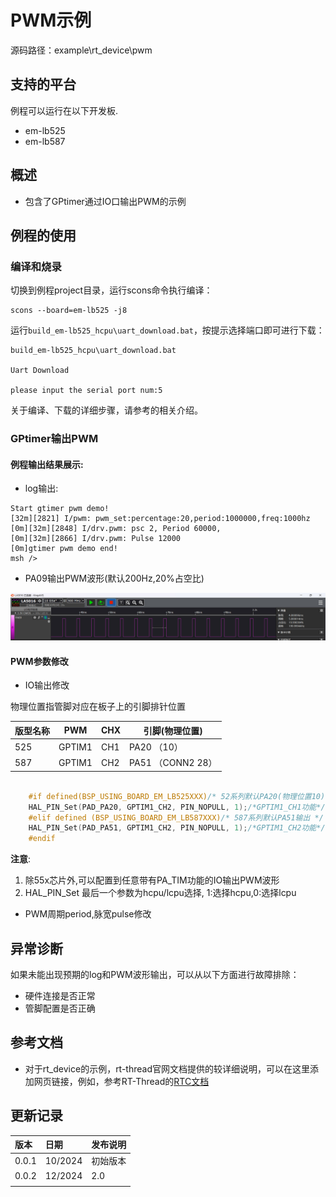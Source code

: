 # PWM示例

源码路径：example\rt_device\pwm
## 支持的平台
例程可以运行在以下开发板.
* em-lb525
* em-lb587
## 概述
* 包含了GPtimer通过IO口输出PWM的示例



## 例程的使用
### 编译和烧录
切换到例程project目录，运行scons命令执行编译：

```
scons --board=em-lb525 -j8
```

运行`build_em-lb525_hcpu\uart_download.bat`，按提示选择端口即可进行下载：

```
build_em-lb525_hcpu\uart_download.bat

Uart Download

please input the serial port num:5
```

关于编译、下载的详细步骤，请参考[](/quickstart/get-started.md)的相关介绍。
### GPtimer输出PWM
#### 例程输出结果展示:
* log输出:
```
Start gtimer pwm demo!
[32m][2821] I/pwm: pwm_set:percentage:20,period:1000000,freq:1000hz
[0m][32m][2848] I/drv.pwm: psc 2, Period 60000,
[0m][32m][2866] I/drv.pwm: Pulse 12000
[0m]gtimer pwm demo end!
msh />
```
* PA09输出PWM波形(默认200Hz,20%占空比)

![alt text](assets/gptimer_pwm.jpg)

#### PWM参数修改
* IO输出修改

物理位置指管脚对应在板子上的引脚排针位置

|版型名称  | PWM      | CHX     | 引脚(物理位置)            |    
|--------|------------|---------------|-------------------|
|525    | GPTIM1     | CH1    | PA20 （10）                  |   
|587  | GPTIM1    | CH2  |PA51 （CONN2 28）                  |



```c

    #if defined(BSP_USING_BOARD_EM_LB525XXX)/* 52系列默认PA20(物理位置10)输出 */
    HAL_PIN_Set(PAD_PA20, GPTIM1_CH2, PIN_NOPULL, 1);/*GPTIM1_CH1功能*/
    #elif defined (BSP_USING_BOARD_EM_LB587XXX)/* 587系列默认PA51输出 */
    HAL_PIN_Set(PAD_PA51, GPTIM1_CH2, PIN_NOPULL, 1);/*GPTIM1_CH2功能*/
    #endif


```
**注意**: 
1. 除55x芯片外,可以配置到任意带有PA_TIM功能的IO输出PWM波形
2.  HAL_PIN_Set 最后一个参数为hcpu/lcpu选择, 1:选择hcpu,0:选择lcpu 
* PWM周期period,脉宽pulse修改





## 异常诊断
如果未能出现预期的log和PWM波形输出，可以从以下方面进行故障排除：
* 硬件连接是否正常
* 管脚配置是否正确 


## 参考文档
- 对于rt_device的示例，rt-thread官网文档提供的较详细说明，可以在这里添加网页链接，例如，参考RT-Thread的[RTC文档](https://www.rt-thread.org/document/site/#/rt-thread-version/rt-thread-standard/programming-manual/device/rtc/rtc)

## 更新记录
|版本 |日期   |发布说明 |
|:---|:---|:---|
|0.0.1 |10/2024 |初始版本 |
|0.0.2 | 12/2024| 2.0|
| | | |
```